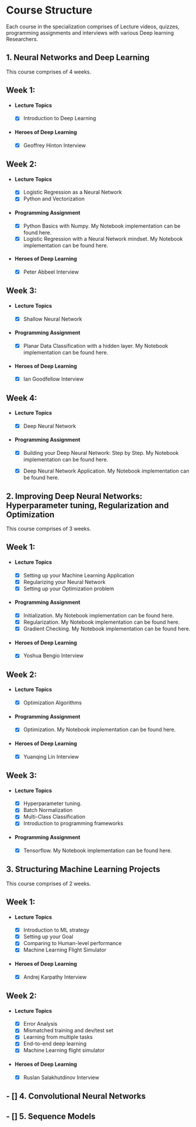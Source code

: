 # Course Structure

Each course in the specialization comprises of Lecture videos, quizzes, programming assignments and interviews with various Deep learning Researchers.

## 1. Neural Networks and Deep Learning

This course comprises of 4 weeks.

## Week 1:

- #### Lecture Topics
   
   - [x] Introduction to Deep Learning
   
- #### Heroes of Deep Learning
   
   - [x] Geoffrey Hinton Interview

## Week 2:

- #### Lecture Topics

   - [x] Logistic Regression as a Neural Network
   - [x] Python and Vectorization
   
- #### Programming Assignment
   
   - [x] Python Basics with Numpy. My Notebook implementation can be found here.
   - [x] Logistic Regression with a Neural Network mindset. My Notebook implementation can be found here.
   
- #### Heroes of Deep Learning
   
   - [x] Peter Abbeel Interview
   
## Week 3:

- #### Lecture Topics

   - [x] Shallow Neural Network
   
- #### Programming Assignment
   
   - [x] Planar Data Classification with a hidden layer. My Notebook implementation can be found here.
   
- #### Heroes of Deep Learning
   
   - [x] Ian Goodfellow Interview   
   
## Week 4:

- #### Lecture Topics

   - [x] Deep Neural Network
   
- #### Programming Assignment
   
   - [x] Building your Deep Neural Network: Step by Step. My Notebook implementation can be found here.
   - [x] Deep Neural Network Application. My Notebook implementation can be found here.
   
   
## 2. Improving Deep Neural Networks: Hyperparameter tuning, Regularization and Optimization

This course comprises of 3 weeks.

## Week 1:

- #### Lecture Topics
   
   - [x] Setting up your Machine Learning Application
   - [x] Regularizing your Neural Network
   - [x] Setting up your Optimization problem
   
- #### Programming Assignment
   
   - [x] Initialization. My Notebook implementation can be found here.
   - [x] Regularization. My Notebook implementation can be found here.
   - [x] Gradient Checking. My Notebook implementation can be found here.
   
- #### Heroes of Deep Learning
   
   - [x] Yoshua Bengio Interview
   
## Week 2:

- #### Lecture Topics

   - [x] Optimization Algorithms
   
- #### Programming Assignment
   
   - [x] Optimization. My Notebook implementation can be found here.
   
- #### Heroes of Deep Learning
   
   - [x] Yuanqing Lin Interview
   
## Week 3:

- #### Lecture Topics

   - [x] Hyperparameter tuning.
   - [x] Batch Normalization
   - [x] Multi-Class Classification
   - [x] Introduction to programming frameworks
   
- #### Programming Assignment
   
   - [x] Tensorflow. My Notebook implementation can be found here.
   
## 3. Structuring Machine Learning Projects

This course comprises of 2 weeks.

## Week 1:

- #### Lecture Topics
   
   - [x] Introduction to ML strategy
   - [x] Setting up your Goal
   - [x] Comparing to Human-level performance
   - [x] Machine Learning Flight Simulator
    
- #### Heroes of Deep Learning
   
   - [x] Andrej Karpathy Interview
   
## Week 2:

- #### Lecture Topics

   - [x] Error Analysis
   - [x] Mismatched training and dev/test set
   - [x] Learning from multiple tasks
   - [x] End-to-end deep learning
   - [x] Machine Learning flight simulator
   
- #### Heroes of Deep Learning

   - [x] Ruslan Salakhutdinov Interview
  
 ## - []  4. Convolutional Neural Networks
  
 ## - []  5. Sequence Models
